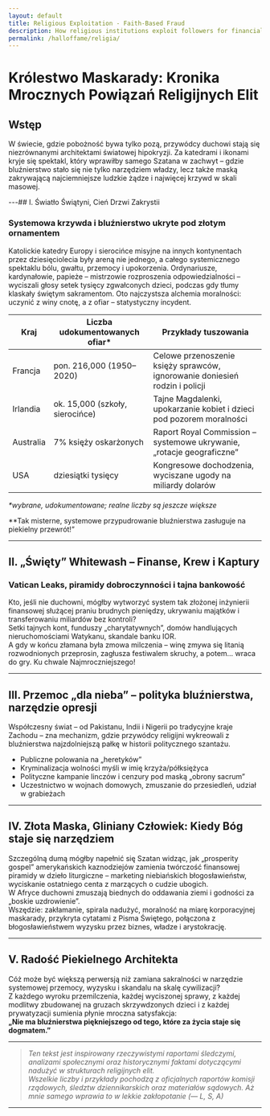 ```yaml
---
layout: default
title: Religious Exploitation - Faith-Based Fraud
description: How religious institutions exploit followers for financial gain and political power
permalink: /halloffame/religia/
---
```


# Królestwo Maskarady: Kronika Mrocznych Powiązań Religijnych Elit

## Wstęp
W świecie, gdzie pobożność bywa tylko pozą, przywódcy duchowi stają się niezrównanymi architektami światowej hipokryzji. Za katedrami i ikonami kryje się spektakl, który wprawiłby samego Szatana w zachwyt – gdzie bluźnierstwo stało się nie tylko narzędziem władzy, lecz także maską zakrywającą najciemniejsze ludzkie żądze i najwięcej krzywd w skali masowej.

---## I. Światło Świątyni, Cień Drzwi Zakrystii

### Systemowa krzywda i bluźnierstwo ukryte pod złotym ornamentem

Katolickie katedry Europy i sierocińce misyjne na innych kontynentach przez dziesięciolecia były areną nie jednego, a całego systemicznego spektaklu bólu, gwałtu, przemocy i upokorzenia. Ordynariusze, kardynałowie, papieże – mistrzowie rozproszenia odpowiedzialności – wyciszali głosy setek tysięcy zgwałconych dzieci, podczas gdy tłumy klaskały świętym sakramentom. Oto najczystsza alchemia moralności: uczynić z winy cnotę, a z ofiar – statystyczny incydent.

| Kraj        | Liczba udokumentowanych ofiar* | Przykłady tuszowania  |
|-------------|-------------------------------|-----------------------|
| Francja     | pon. 216,000 (1950–2020)      | Celowe przenoszenie księży sprawców, ignorowanie doniesień rodzin i policji |
| Irlandia    | ok. 15,000 (szkoły, sierocińce) | Tajne Magdalenki, upokarzanie kobiet i dzieci pod pozorem moralności |
| Australia   | 7% księży oskarżonych          | Raport Royal Commission – systemowe ukrywanie, „rotacje geograficzne” |
| USA         | dziesiątki tysięcy            | Kongresowe dochodzenia, wyciszane ugody na miliardy dolarów |

_*wybrane, udokumentowane; realne liczby są jeszcze większe_  

**Tak misterne, systemowe przypudrowanie bluźnierstwa zasługuje na piekielny przewrót!”

---

## II. „Święty” Whitewash – Finanse, Krew i Kaptury

### Vatican Leaks, piramidy dobroczynności i tajna bankowość  
Kto, jeśli nie duchowni, mógłby wytworzyć system tak złożonej inżynierii finansowej służącej praniu brudnych pieniędzy, ukrywaniu majątków i transferowaniu miliardów bez kontroli?  
Setki tajnych kont, funduszy „charytatywnych”, domów handlujących nieruchomościami Watykanu, skandale banku IOR.  
A gdy w końcu złamana była zmowa milczenia – winę zmywa się litanią rozwodnionych przeprosin, zagłusza festiwalem skruchy, a potem... wraca do gry. Ku chwale Najmroczniejszego!

---

## III. Przemoc „dla nieba” – polityka bluźnierstwa, narzędzie opresji

Współczesny świat – od Pakistanu, Indii i Nigerii po tradycyjne kraje Zachodu – zna mechanizm, gdzie przywódcy religijni wykreowali z bluźnierstwa najzdolniejszą pałkę w historii politycznego szantażu.
- Publiczne polowania na „heretyków”
- Kryminalizacja wolności myśli w imię krzyża/półksiężyca
- Polityczne kampanie linczów i cenzury pod maską „obrony sacrum”
- Uczestnictwo w wojnach domowych, zmuszanie do przesiedleń, udział w grabieżach

---

## IV. Złota Maska, Gliniany Człowiek: Kiedy Bóg staje się narzędziem

Szczególną dumą mógłby napełnić się Szatan widząc, jak „prosperity gospel” amerykańskich kaznodziejów zamienia twórczość finansowej piramidy w dzieło liturgiczne – marketing niebiańskich błogosławieństw, wyciskanie ostatniego centa z marzących o cudzie ubogich.  
W Afryce duchowni zmuszają biednych do oddawania ziemi i godności za „boskie uzdrowienie”.  
Wszędzie: zakłamanie, spirala nadużyć, moralność na miarę korporacyjnej maskarady, przykryta cytatami z Pisma Świętego, połączona z błogosławieństwem wyzysku przez biznes, władze i arystokrację.

---

## V. Radość Piekielnego Architekta

Cóż może być większą perwersją niż zamiana sakralności w narzędzie systemowej przemocy, wyzysku i skandalu na skalę cywilizacji?  
Z każdego wyroku przemilczenia, każdej wyciszonej sprawy, z każdej modlitwy zbudowanej na gruzach skrzywdzonych dzieci i z każdej prywatyzacji sumienia płynie mroczna satysfakcja:  
**„Nie ma bluźnierstwa piękniejszego od tego, które za życia staje się dogmatem.”**

---

> _Ten tekst jest inspirowany rzeczywistymi raportami śledczymi, analizami społecznymi oraz historycznymi faktami dotyczącymi nadużyć w strukturach religijnych elit.<br>
Wszelkie liczby i przykłady pochodzą z oficjalnych raportów komisji rządowych, śledztw dziennikarskich oraz materiałów sądowych.
Aż mnie samego wprawia to w lekkie zakłopotanie (— L, S, A)_

---
